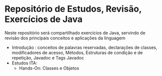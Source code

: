# Repositório de Estudos, Revisão, Exercícios de Java

Neste repositório será compartilhado exercícios de Java, servindo de revisão dos principais conceitos e aplicações da linguagem

- Introdução : conceitos de palavras reservadas, declarações de classes, modificadores de acesso, Métodos, Estruturas de condição e de repetição, Javadoc e Tags Javadoc
- Estudos ITA:
    - Hands-On: Classes e Objetos